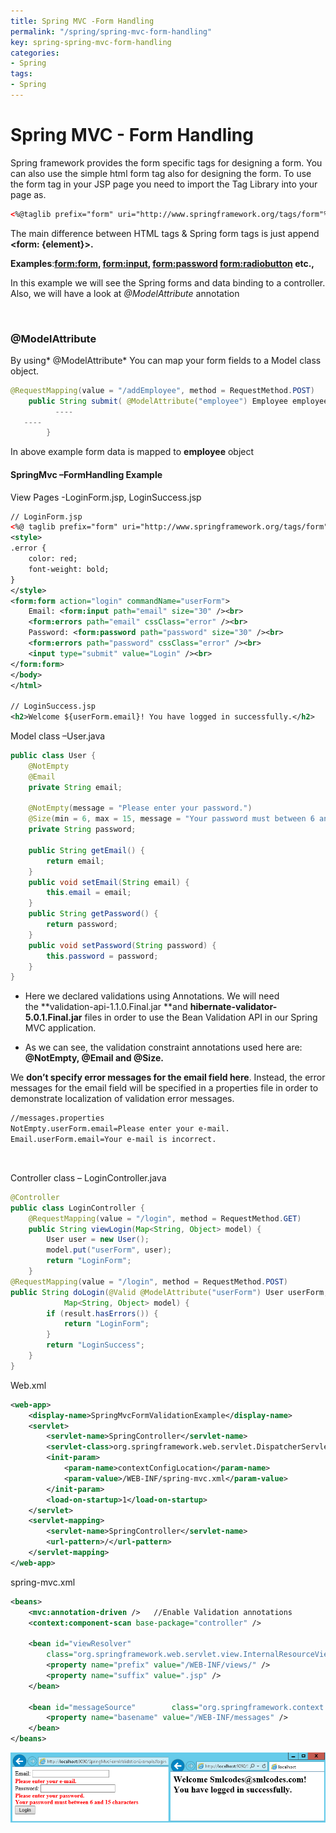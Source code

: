 ```yaml
---
title: Spring MVC -Form Handling
permalink: "/spring/spring-mvc-form-handling"
key: spring-spring-mvc-form-handling
categories:
- Spring
tags:
- Spring
---
```


Spring MVC - Form Handling
============================

Spring framework provides the form specific tags for designing a form. You can
also use the simple html form tag also for designing the form. To use the form
tag in your JSP page you need to import the Tag Library into your page as.
```xml
<%@taglib prefix="form" uri="http://www.springframework.org/tags/form"%>
```


The main difference between HTML tags & Spring form tags is just append
**<form: {element}>.**

**Examples**:**<form:form>, <form:input>, <form:password>
<form:radiobutton> etc.,**

In this example we will see the Spring forms and data binding to a controller.
Also, we will have a look at *@ModelAttribute* annotation

<br>


### @ModelAttribute  

By using* @ModelAttribute* You can map your form fields to a Model class
object.
```java
@RequestMapping(value = "/addEmployee", method = RequestMethod.POST)
    public String submit( @ModelAttribute("employee") Employee employee ) {
          ----
   ----
        }
```


In above example form data is mapped to **employee** object

#### SpringMvc –FormHandling Example

View Pages -LoginForm.jsp, LoginSuccess.jsp
```xml
// LoginForm.jsp
<%@ taglib prefix="form" uri="http://www.springframework.org/tags/form"%>
<style>
.error {
	color: red;
	font-weight: bold;
}
</style>
<form:form action="login" commandName="userForm">
	Email: <form:input path="email" size="30" /><br>
	<form:errors path="email" cssClass="error" /><br>	
	Password: <form:password path="password" size="30" /><br>
	<form:errors path="password" cssClass="error" /><br>
	<input type="submit" value="Login" /><br>
</form:form>
</body>
</html>

// LoginSuccess.jsp
<h2>Welcome ${userForm.email}! You have logged in successfully.</h2>
```


Model class –User.java
```java
public class User {
	@NotEmpty
	@Email
	private String email;

	@NotEmpty(message = "Please enter your password.")
	@Size(min = 6, max = 15, message = "Your password must between 6 and 15 characters")
	private String password;

	public String getEmail() {
		return email;
	}
	public void setEmail(String email) {
		this.email = email;
	}
	public String getPassword() {
		return password;
	}
	public void setPassword(String password) {
		this.password = password;
	}
}
```

-   Here we declared validations using Annotations. We will need
    the **validation-api-1.1.0.Final.jar **and **hibernate-validator-5.0.1.Final.jar** files
    in order to use the Bean Validation API in our Spring MVC application.

-   As we can see, the validation constraint annotations used here are:
    **@NotEmpty, @Email and @Size.**

We **don’t specify error messages for the email field here**. Instead, the error
messages for the email field will be specified in a properties file in order to
demonstrate localization of validation error messages.
```xml
//messages.properties
NotEmpty.userForm.email=Please enter your e-mail.  
Email.userForm.email=Your e-mail is incorrect.
```

<br>

Controller class – LoginController.java
```java
@Controller
public class LoginController {
	@RequestMapping(value = "/login", method = RequestMethod.GET)
	public String viewLogin(Map<String, Object> model) {
		User user = new User();
		model.put("userForm", user);
		return "LoginForm";
	}
@RequestMapping(value = "/login", method = RequestMethod.POST)
public String doLogin(@Valid @ModelAttribute("userForm") User userForm, BindingResult result,
			Map<String, Object> model) {
		if (result.hasErrors()) {
			return "LoginForm";
		}
		return "LoginSuccess";
	}
}
```


Web.xml
```xml
<web-app>
  	<display-name>SpringMvcFormValidationExample</display-name>
	<servlet>
		<servlet-name>SpringController</servlet-name>
		<servlet-class>org.springframework.web.servlet.DispatcherServlet</servlet-class>
		<init-param>
			<param-name>contextConfigLocation</param-name>
			<param-value>/WEB-INF/spring-mvc.xml</param-value>
		</init-param>
		<load-on-startup>1</load-on-startup>
	</servlet>
	<servlet-mapping>
		<servlet-name>SpringController</servlet-name>
		<url-pattern>/</url-pattern>
	</servlet-mapping>
</web-app>
```


spring-mvc.xml
```xml
<beans>
	<mvc:annotation-driven />	//Enable Validation annotations
	<context:component-scan base-package="controller" />

	<bean id="viewResolver"
		class="org.springframework.web.servlet.view.InternalResourceViewResolver">
		<property name="prefix" value="/WEB-INF/views/" />
		<property name="suffix" value=".jsp" />
	</bean>

	<bean id="messageSource"		class="org.springframework.context.support.ReloadableResourceBundleMessageSource">
		<property name="basename" value="/WEB-INF/messages" />
	</bean>
</beans>
```

![E:\\Users\\kaveti_s.ITLINFOSYS\\Pictures\\12.png](media/c0e08c29a0672efe33efed1ec309626a.png)
